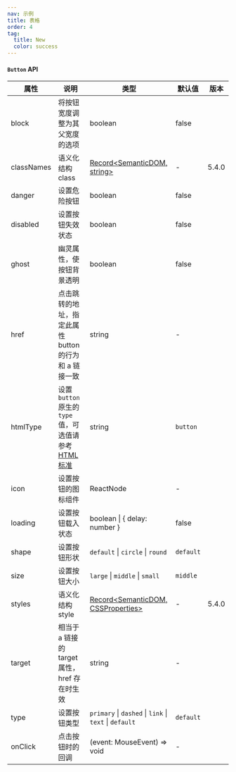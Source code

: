 ```yaml
---
nav: 示例
title: 表格
order: 4
tag:
  title: New
  color: success
---
```


#### `Button` API

| 属性       | 说明                                                                                                                                 | 类型                                                   | 默认值    | 版本  |
| ---------- | ------------------------------------------------------------------------------------------------------------------------------------ | ------------------------------------------------------ | --------- | ----- |
| block      | 将按钮宽度调整为其父宽度的选项                                                                                                       | boolean                                                | false     |       |
| classNames | 语义化结构 class                                                                                                                     | [Record<SemanticDOM, string>](#semantic-dom)           | -         | 5.4.0 |
| danger     | 设置危险按钮                                                                                                                         | boolean                                                | false     |       |
| disabled   | 设置按钮失效状态                                                                                                                     | boolean                                                | false     |       |
| ghost      | 幽灵属性，使按钮背景透明                                                                                                             | boolean                                                | false     |       |
| href       | 点击跳转的地址，指定此属性 button 的行为和 a 链接一致                                                                                | string                                                 | -         |       |
| htmlType   | 设置 `button` 原生的 `type` 值，可选值请参考 [HTML 标准](https://developer.mozilla.org/en-US/docs/Web/HTML/Element/button#attr-type) | string                                                 | `button`  |       |
| icon       | 设置按钮的图标组件                                                                                                                   | ReactNode                                              | -         |       |
| loading    | 设置按钮载入状态                                                                                                                     | boolean \| { delay: number }                           | false     |       |
| shape      | 设置按钮形状                                                                                                                         | `default` \| `circle` \| `round`                       | `default` |       |
| size       | 设置按钮大小                                                                                                                         | `large` \| `middle` \| `small`                         | `middle`  |       |
| styles     | 语义化结构 style                                                                                                                     | [Record<SemanticDOM, CSSProperties>](#semantic-dom)    | -         | 5.4.0 |
| target     | 相当于 a 链接的 target 属性，href 存在时生效                                                                                         | string                                                 | -         |       |
| type       | 设置按钮类型                                                                                                                         | `primary` \| `dashed` \| `link` \| `text` \| `default` | `default` |       |
| onClick    | 点击按钮时的回调                                                                                                                     | (event: MouseEvent) => void                            | -         |       |
